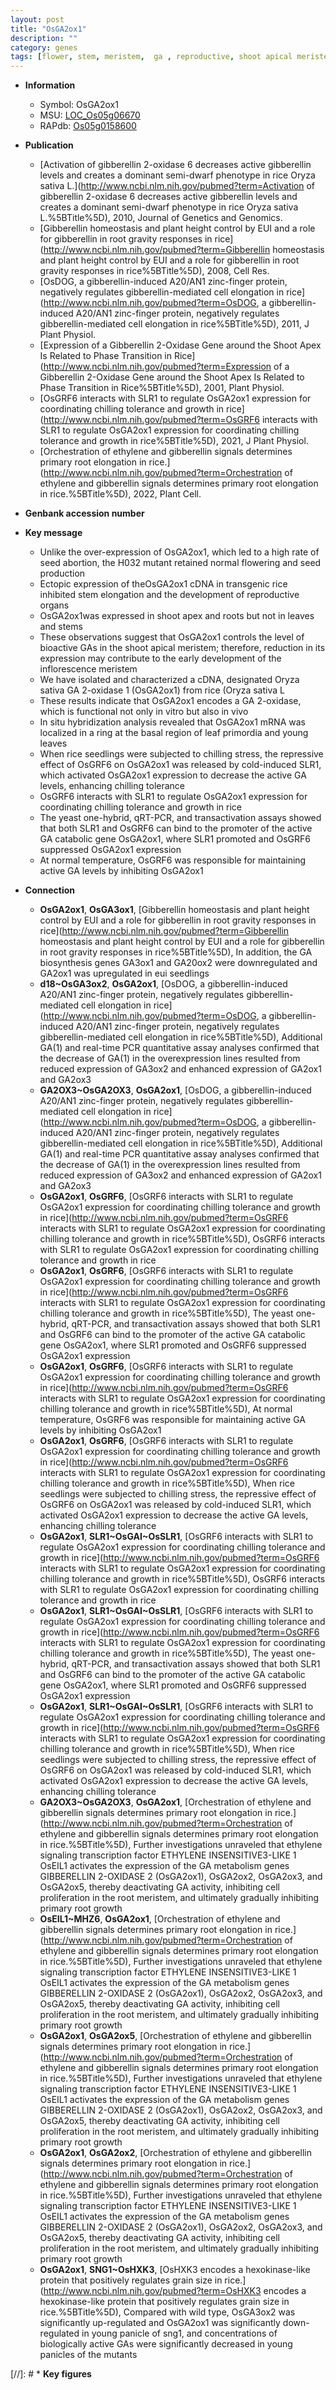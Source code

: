 ```yaml
---
layout: post
title: "OsGA2ox1"
description: ""
category: genes
tags: [flower, stem, meristem,  ga , reproductive, shoot apical meristem, leaf, shoot, root, seed, inflorescence, seedlings, growth, tolerance, chilling, chilling stress, GA]
---
```


* **Information**  
    + Symbol: OsGA2ox1  
    + MSU: [LOC_Os05g06670](http://rice.uga.edu/cgi-bin/ORF_infopage.cgi?orf=LOC_Os05g06670)  
    + RAPdb: [Os05g0158600](https://rapdb.dna.affrc.go.jp/locus/?name=Os05g0158600)  

* **Publication**  
    + [Activation of gibberellin 2-oxidase 6 decreases active gibberellin levels and creates a dominant semi-dwarf phenotype in rice Oryza sativa L.](http://www.ncbi.nlm.nih.gov/pubmed?term=Activation of gibberellin 2-oxidase 6 decreases active gibberellin levels and creates a dominant semi-dwarf phenotype in rice Oryza sativa L.%5BTitle%5D), 2010, Journal of Genetics and Genomics.
    + [Gibberellin homeostasis and plant height control by EUI and a role for gibberellin in root gravity responses in rice](http://www.ncbi.nlm.nih.gov/pubmed?term=Gibberellin homeostasis and plant height control by EUI and a role for gibberellin in root gravity responses in rice%5BTitle%5D), 2008, Cell Res.
    + [OsDOG, a gibberellin-induced A20/AN1 zinc-finger protein, negatively regulates gibberellin-mediated cell elongation in rice](http://www.ncbi.nlm.nih.gov/pubmed?term=OsDOG, a gibberellin-induced A20/AN1 zinc-finger protein, negatively regulates gibberellin-mediated cell elongation in rice%5BTitle%5D), 2011, J Plant Physiol.
    + [Expression of a Gibberellin 2-Oxidase Gene around the Shoot Apex Is Related to Phase Transition in Rice](http://www.ncbi.nlm.nih.gov/pubmed?term=Expression of a Gibberellin 2-Oxidase Gene around the Shoot Apex Is Related to Phase Transition in Rice%5BTitle%5D), 2001, Plant Physiol.
    + [OsGRF6 interacts with SLR1 to regulate OsGA2ox1 expression for coordinating chilling tolerance and growth in rice](http://www.ncbi.nlm.nih.gov/pubmed?term=OsGRF6 interacts with SLR1 to regulate OsGA2ox1 expression for coordinating chilling tolerance and growth in rice%5BTitle%5D), 2021, J Plant Physiol.
    + [Orchestration of ethylene and gibberellin signals determines primary root elongation in rice.](http://www.ncbi.nlm.nih.gov/pubmed?term=Orchestration of ethylene and gibberellin signals determines primary root elongation in rice.%5BTitle%5D), 2022, Plant Cell.

* **Genbank accession number**  

* **Key message**  
    + Unlike the over-expression of OsGA2ox1, which led to a high rate of seed abortion, the H032 mutant retained normal flowering and seed production
    + Ectopic expression of theOsGA2ox1 cDNA in transgenic rice inhibited stem elongation and the development of reproductive organs
    + OsGA2ox1was expressed in shoot apex and roots but not in leaves and stems
    + These observations suggest that OsGA2ox1 controls the level of bioactive GAs in the shoot apical meristem; therefore, reduction in its expression may contribute to the early development of the inflorescence meristem
    + We have isolated and characterized a cDNA, designated Oryza sativa GA 2-oxidase 1 (OsGA2ox1) from rice (Oryza sativa L
    + These results indicate that OsGA2ox1 encodes a GA 2-oxidase, which is functional not only in vitro but also in vivo
    + In situ hybridization analysis revealed that OsGA2ox1 mRNA was localized in a ring at the basal region of leaf primordia and young leaves
    + When rice seedlings were subjected to chilling stress, the repressive effect of OsGRF6 on OsGA2ox1 was released by cold-induced SLR1, which activated OsGA2ox1 expression to decrease the active GA levels, enhancing chilling tolerance
    + OsGRF6 interacts with SLR1 to regulate OsGA2ox1 expression for coordinating chilling tolerance and growth in rice
    + The yeast one-hybrid, qRT-PCR, and transactivation assays showed that both SLR1 and OsGRF6 can bind to the promoter of the active GA catabolic gene OsGA2ox1, where SLR1 promoted and OsGRF6 suppressed OsGA2ox1 expression
    + At normal temperature, OsGRF6 was responsible for maintaining active GA levels by inhibiting OsGA2ox1

* **Connection**  
    + __OsGA2ox1__, __OsGA3ox1__, [Gibberellin homeostasis and plant height control by EUI and a role for gibberellin in root gravity responses in rice](http://www.ncbi.nlm.nih.gov/pubmed?term=Gibberellin homeostasis and plant height control by EUI and a role for gibberellin in root gravity responses in rice%5BTitle%5D), In addition, the GA biosynthesis genes GA3ox1 and GA20ox2 were downregulated and GA2ox1 was upregulated in eui seedlings
    + __d18~OsGA3ox2__, __OsGA2ox1__, [OsDOG, a gibberellin-induced A20/AN1 zinc-finger protein, negatively regulates gibberellin-mediated cell elongation in rice](http://www.ncbi.nlm.nih.gov/pubmed?term=OsDOG, a gibberellin-induced A20/AN1 zinc-finger protein, negatively regulates gibberellin-mediated cell elongation in rice%5BTitle%5D), Additional GA(1) and real-time PCR quantitative assay analyses confirmed that the decrease of GA(1) in the overexpression lines resulted from reduced expression of GA3ox2 and enhanced expression of GA2ox1 and GA2ox3
    + __GA2OX3~OsGA2OX3__, __OsGA2ox1__, [OsDOG, a gibberellin-induced A20/AN1 zinc-finger protein, negatively regulates gibberellin-mediated cell elongation in rice](http://www.ncbi.nlm.nih.gov/pubmed?term=OsDOG, a gibberellin-induced A20/AN1 zinc-finger protein, negatively regulates gibberellin-mediated cell elongation in rice%5BTitle%5D), Additional GA(1) and real-time PCR quantitative assay analyses confirmed that the decrease of GA(1) in the overexpression lines resulted from reduced expression of GA3ox2 and enhanced expression of GA2ox1 and GA2ox3
    + __OsGA2ox1__, __OsGRF6__, [OsGRF6 interacts with SLR1 to regulate OsGA2ox1 expression for coordinating chilling tolerance and growth in rice](http://www.ncbi.nlm.nih.gov/pubmed?term=OsGRF6 interacts with SLR1 to regulate OsGA2ox1 expression for coordinating chilling tolerance and growth in rice%5BTitle%5D), OsGRF6 interacts with SLR1 to regulate OsGA2ox1 expression for coordinating chilling tolerance and growth in rice
    + __OsGA2ox1__, __OsGRF6__, [OsGRF6 interacts with SLR1 to regulate OsGA2ox1 expression for coordinating chilling tolerance and growth in rice](http://www.ncbi.nlm.nih.gov/pubmed?term=OsGRF6 interacts with SLR1 to regulate OsGA2ox1 expression for coordinating chilling tolerance and growth in rice%5BTitle%5D),  The yeast one-hybrid, qRT-PCR, and transactivation assays showed that both SLR1 and OsGRF6 can bind to the promoter of the active GA catabolic gene OsGA2ox1, where SLR1 promoted and OsGRF6 suppressed OsGA2ox1 expression
    + __OsGA2ox1__, __OsGRF6__, [OsGRF6 interacts with SLR1 to regulate OsGA2ox1 expression for coordinating chilling tolerance and growth in rice](http://www.ncbi.nlm.nih.gov/pubmed?term=OsGRF6 interacts with SLR1 to regulate OsGA2ox1 expression for coordinating chilling tolerance and growth in rice%5BTitle%5D),  At normal temperature, OsGRF6 was responsible for maintaining active GA levels by inhibiting OsGA2ox1
    + __OsGA2ox1__, __OsGRF6__, [OsGRF6 interacts with SLR1 to regulate OsGA2ox1 expression for coordinating chilling tolerance and growth in rice](http://www.ncbi.nlm.nih.gov/pubmed?term=OsGRF6 interacts with SLR1 to regulate OsGA2ox1 expression for coordinating chilling tolerance and growth in rice%5BTitle%5D),  When rice seedlings were subjected to chilling stress, the repressive effect of OsGRF6 on OsGA2ox1 was released by cold-induced SLR1, which activated OsGA2ox1 expression to decrease the active GA levels, enhancing chilling tolerance
    + __OsGA2ox1__, __SLR1~OsGAI~OsSLR1__, [OsGRF6 interacts with SLR1 to regulate OsGA2ox1 expression for coordinating chilling tolerance and growth in rice](http://www.ncbi.nlm.nih.gov/pubmed?term=OsGRF6 interacts with SLR1 to regulate OsGA2ox1 expression for coordinating chilling tolerance and growth in rice%5BTitle%5D), OsGRF6 interacts with SLR1 to regulate OsGA2ox1 expression for coordinating chilling tolerance and growth in rice
    + __OsGA2ox1__, __SLR1~OsGAI~OsSLR1__, [OsGRF6 interacts with SLR1 to regulate OsGA2ox1 expression for coordinating chilling tolerance and growth in rice](http://www.ncbi.nlm.nih.gov/pubmed?term=OsGRF6 interacts with SLR1 to regulate OsGA2ox1 expression for coordinating chilling tolerance and growth in rice%5BTitle%5D),  The yeast one-hybrid, qRT-PCR, and transactivation assays showed that both SLR1 and OsGRF6 can bind to the promoter of the active GA catabolic gene OsGA2ox1, where SLR1 promoted and OsGRF6 suppressed OsGA2ox1 expression
    + __OsGA2ox1__, __SLR1~OsGAI~OsSLR1__, [OsGRF6 interacts with SLR1 to regulate OsGA2ox1 expression for coordinating chilling tolerance and growth in rice](http://www.ncbi.nlm.nih.gov/pubmed?term=OsGRF6 interacts with SLR1 to regulate OsGA2ox1 expression for coordinating chilling tolerance and growth in rice%5BTitle%5D),  When rice seedlings were subjected to chilling stress, the repressive effect of OsGRF6 on OsGA2ox1 was released by cold-induced SLR1, which activated OsGA2ox1 expression to decrease the active GA levels, enhancing chilling tolerance
    + __GA2OX3~OsGA2OX3__, __OsGA2ox1__, [Orchestration of ethylene and gibberellin signals determines primary root elongation in rice.](http://www.ncbi.nlm.nih.gov/pubmed?term=Orchestration of ethylene and gibberellin signals determines primary root elongation in rice.%5BTitle%5D),  Further investigations unraveled that ethylene signaling transcription factor ETHYLENE INSENSITIVE3-LIKE 1 OsEIL1 activates the expression of the GA metabolism genes GIBBERELLIN 2-OXIDASE 2 (OsGA2ox1), OsGA2ox2, OsGA2ox3, and OsGA2ox5, thereby deactivating GA activity, inhibiting cell proliferation in the root meristem, and ultimately gradually inhibiting primary root growth
    + __OsEIL1~MHZ6__, __OsGA2ox1__, [Orchestration of ethylene and gibberellin signals determines primary root elongation in rice.](http://www.ncbi.nlm.nih.gov/pubmed?term=Orchestration of ethylene and gibberellin signals determines primary root elongation in rice.%5BTitle%5D),  Further investigations unraveled that ethylene signaling transcription factor ETHYLENE INSENSITIVE3-LIKE 1 OsEIL1 activates the expression of the GA metabolism genes GIBBERELLIN 2-OXIDASE 2 (OsGA2ox1), OsGA2ox2, OsGA2ox3, and OsGA2ox5, thereby deactivating GA activity, inhibiting cell proliferation in the root meristem, and ultimately gradually inhibiting primary root growth
    + __OsGA2ox1__, __OsGA2ox5__, [Orchestration of ethylene and gibberellin signals determines primary root elongation in rice.](http://www.ncbi.nlm.nih.gov/pubmed?term=Orchestration of ethylene and gibberellin signals determines primary root elongation in rice.%5BTitle%5D),  Further investigations unraveled that ethylene signaling transcription factor ETHYLENE INSENSITIVE3-LIKE 1 OsEIL1 activates the expression of the GA metabolism genes GIBBERELLIN 2-OXIDASE 2 (OsGA2ox1), OsGA2ox2, OsGA2ox3, and OsGA2ox5, thereby deactivating GA activity, inhibiting cell proliferation in the root meristem, and ultimately gradually inhibiting primary root growth
    + __OsGA2ox1__, __OsGA2ox2__, [Orchestration of ethylene and gibberellin signals determines primary root elongation in rice.](http://www.ncbi.nlm.nih.gov/pubmed?term=Orchestration of ethylene and gibberellin signals determines primary root elongation in rice.%5BTitle%5D),  Further investigations unraveled that ethylene signaling transcription factor ETHYLENE INSENSITIVE3-LIKE 1 OsEIL1 activates the expression of the GA metabolism genes GIBBERELLIN 2-OXIDASE 2 (OsGA2ox1), OsGA2ox2, OsGA2ox3, and OsGA2ox5, thereby deactivating GA activity, inhibiting cell proliferation in the root meristem, and ultimately gradually inhibiting primary root growth
    + __OsGA2ox1__, __SNG1~OsHXK3__, [OsHXK3 encodes a hexokinase-like protein that positively regulates grain size in rice.](http://www.ncbi.nlm.nih.gov/pubmed?term=OsHXK3 encodes a hexokinase-like protein that positively regulates grain size in rice.%5BTitle%5D),  Compared with wild type, OsGA3ox2 was significantly up-regulated and OsGA2ox1 was significantly down-regulated in young panicle of sng1, and concentrations of biologically active GAs were significantly decreased in young panicles of the mutants

[//]: # * **Key figures**  


